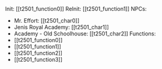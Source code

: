 Init: [[t2501_function0]]
ReInit: [[t2501_function1]]
NPCs:
- Mr. Effort: [[t2501_char0]]
- Jenis Royal Academy: [[t2501_char1]]
- Academy - Old Schoolhouse: [[t2501_char2]]
Functions:
- [[t2501_function0]]
- [[t2501_function1]]
- [[t2501_function2]]
- [[t2501_function3]]
